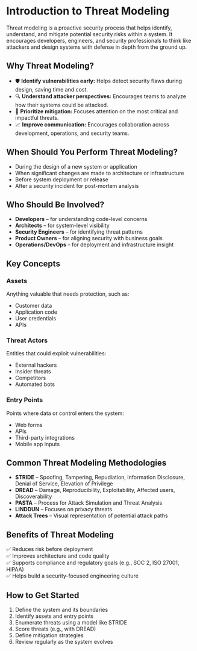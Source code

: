 # Introduction to Threat Modeling

Threat modeling is a proactive security process that helps identify, understand, and mitigate potential security risks within a system. It encourages developers, engineers, and security professionals to think like attackers and design systems with defense in depth from the ground up.

## Why Threat Modeling?

- 🛡️ **Identify vulnerabilities early:** Helps detect security flaws during design, saving time and cost.
- 🔍 **Understand attacker perspectives:** Encourages teams to analyze how their systems could be attacked.
- 🎯 **Prioritize mitigation:** Focuses attention on the most critical and impactful threats.
- 📈 **Improve communication:** Encourages collaboration across development, operations, and security teams.

## When Should You Perform Threat Modeling?

- During the design of a new system or application
- When significant changes are made to architecture or infrastructure
- Before system deployment or release
- After a security incident for post-mortem analysis

## Who Should Be Involved?

- **Developers** – for understanding code-level concerns
- **Architects** – for system-level visibility
- **Security Engineers** – for identifying threat patterns
- **Product Owners** – for aligning security with business goals
- **Operations/DevOps** – for deployment and infrastructure insight

## Key Concepts

### Assets
Anything valuable that needs protection, such as:
- Customer data
- Application code
- User credentials
- APIs

### Threat Actors
Entities that could exploit vulnerabilities:
- External hackers
- Insider threats
- Competitors
- Automated bots

### Entry Points
Points where data or control enters the system:
- Web forms
- APIs
- Third-party integrations
- Mobile app inputs

## Common Threat Modeling Methodologies

- **STRIDE** – Spoofing, Tampering, Repudiation, Information Disclosure, Denial of Service, Elevation of Privilege
- **DREAD** – Damage, Reproducibility, Exploitability, Affected users, Discoverability
- **PASTA** – Process for Attack Simulation and Threat Analysis
- **LINDDUN** – Focuses on privacy threats
- **Attack Trees** – Visual representation of potential attack paths

## Benefits of Threat Modeling

✅ Reduces risk before deployment  
✅ Improves architecture and code quality  
✅ Supports compliance and regulatory goals (e.g., SOC 2, ISO 27001, HIPAA)  
✅ Helps build a security-focused engineering culture

## How to Get Started

1. Define the system and its boundaries
2. Identify assets and entry points
3. Enumerate threats using a model like STRIDE
4. Score threats (e.g., with DREAD)
5. Define mitigation strategies
6. Review regularly as the system evolves
